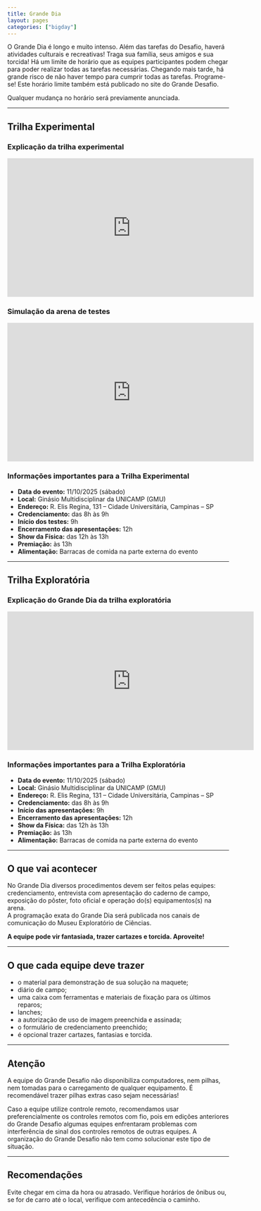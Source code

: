 ```yaml
---
title: Grande Dia
layout: pages
categories: ["bigday"]
---
```


O Grande Dia é longo e muito intenso. Além das tarefas do Desafio, haverá atividades culturais e recreativas! Traga sua família, seus amigos e sua torcida! Há um limite de horário que as equipes participantes podem chegar para poder realizar todas as tarefas necessárias. Chegando mais tarde, há grande risco de não haver tempo para cumprir todas as tarefas. Programe-se! Este horário limite também está publicado no site do Grande Desafio.

Qualquer mudança no horário será previamente anunciada.

---

## Trilha Experimental

### Explicação da trilha experimental
<iframe width="560" height="315" src="https://www.youtube.com/embed/ALmTuAKHQJM?si=0lipBrK4TTEhexZ9" title="YouTube video player" frameborder="0" allow="accelerometer; autoplay; clipboard-write; encrypted-media; gyroscope; picture-in-picture; web-share" referrerpolicy="strict-origin-when-cross-origin" allowfullscreen></iframe>

### Simulação da arena de testes
<iframe width="560" height="315" src="https://www.youtube.com/embed/splz5d7aROQ?si=YOhSmsowrieAeKkz" title="YouTube video player" frameborder="0" allow="accelerometer; autoplay; clipboard-write; encrypted-media; gyroscope; picture-in-picture; web-share" referrerpolicy="strict-origin-when-cross-origin" allowfullscreen></iframe>

### Informações importantes para a Trilha Experimental

- **Data do evento:** 11/10/2025 (sábado)  
- **Local:** Ginásio Multidisciplinar da UNICAMP (GMU)  
- **Endereço:** R. Elis Regina, 131 – Cidade Universitária, Campinas – SP  
- **Credenciamento:** das 8h às 9h  
- **Início dos testes:** 9h  
- **Encerramento das apresentações:** 12h  
- **Show da Física:** das 12h às 13h  
- **Premiação:** às 13h  
- **Alimentação:** Barracas de comida na parte externa do evento

---

## Trilha Exploratória

### Explicação do Grande Dia da trilha exploratória
<iframe width="560" height="315" src="https://www.youtube.com/embed/OMNx79LIW1o?si=Xq-P6AJm-P9xi6HN" title="YouTube video player" frameborder="0" allow="accelerometer; autoplay; clipboard-write; encrypted-media; gyroscope; picture-in-picture; web-share" referrerpolicy="strict-origin-when-cross-origin" allowfullscreen></iframe>

### Informações importantes para a Trilha Exploratória

- **Data do evento:** 11/10/2025 (sábado)  
- **Local:** Ginásio Multidisciplinar da UNICAMP (GMU)  
- **Endereço:** R. Elis Regina, 131 – Cidade Universitária, Campinas – SP  
- **Credenciamento:** das 8h às 9h  
- **Início das apresentações:** 9h  
- **Encerramento das apresentações:** 12h  
- **Show da Física:** das 12h às 13h  
- **Premiação:** às 13h  
- **Alimentação:** Barracas de comida na parte externa do evento

---

## O que vai acontecer

No Grande Dia diversos procedimentos devem ser feitos pelas equipes:  credenciamento, entrevista com apresentação do caderno de campo, exposição do pôster, foto oficial e operação do(s) equipamentos(s) na arena.  
A programação exata do Grande Dia será publicada nos canais de comunicação do Museu Exploratório de Ciências.

**A equipe pode vir fantasiada, trazer cartazes e torcida. Aproveite!**

---

## O que cada equipe deve trazer

* o material para demonstração de sua solução na maquete;
* diário de campo;
* uma caixa com ferramentas e materiais de fixação para os últimos reparos;
* lanches;
* a autorização de uso de imagem preenchida e assinada;
* o formulário de credenciamento preenchido;
* é opcional trazer cartazes, fantasias e torcida.

---

## Atenção

A equipe do Grande Desafio não disponibiliza computadores, nem pilhas, nem tomadas para o carregamento de qualquer equipamento. É recomendável trazer pilhas extras caso sejam necessárias!

Caso a equipe utilize controle remoto, recomendamos usar preferencialmente os controles remotos com fio, pois em edições anteriores do Grande Desafio algumas equipes enfrentaram problemas com interferência de sinal dos controles remotos de outras equipes. A organização do Grande Desafio não tem como solucionar este tipo de situação.

---

## Recomendações

Evite chegar em cima da hora ou atrasado. Verifique horários de ônibus ou, se for de carro até o local, verifique com antecedência o caminho.

